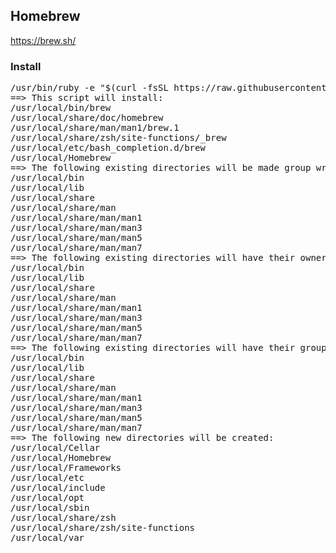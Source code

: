 ## Homebrew

https://brew.sh/


### Install

<pre>
/usr/bin/ruby -e "$(curl -fsSL https://raw.githubusercontent.com/Homebrew/install/master/install)"
==> This script will install:
/usr/local/bin/brew
/usr/local/share/doc/homebrew
/usr/local/share/man/man1/brew.1
/usr/local/share/zsh/site-functions/_brew
/usr/local/etc/bash_completion.d/brew
/usr/local/Homebrew
==> The following existing directories will be made group writable:  (Before change group did not have write access)
/usr/local/bin
/usr/local/lib
/usr/local/share
/usr/local/share/man
/usr/local/share/man/man1
/usr/local/share/man/man3
/usr/local/share/man/man5
/usr/local/share/man/man7
==> The following existing directories will have their owner set to david:  (Before change owner was root)
/usr/local/bin
/usr/local/lib
/usr/local/share
/usr/local/share/man
/usr/local/share/man/man1
/usr/local/share/man/man3
/usr/local/share/man/man5
/usr/local/share/man/man7
==> The following existing directories will have their group set to admin:   (Before change group was wheel)
/usr/local/bin
/usr/local/lib
/usr/local/share
/usr/local/share/man
/usr/local/share/man/man1
/usr/local/share/man/man3
/usr/local/share/man/man5
/usr/local/share/man/man7
==> The following new directories will be created: 
/usr/local/Cellar
/usr/local/Homebrew
/usr/local/Frameworks
/usr/local/etc
/usr/local/include
/usr/local/opt
/usr/local/sbin
/usr/local/share/zsh
/usr/local/share/zsh/site-functions
/usr/local/var

</pre>

